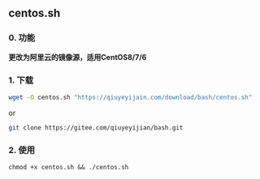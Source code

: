 ## centos.sh

### 0. 功能
**更改为阿里云的镜像源，适用CentOS8/7/6**

### 1. 下载

```bash
wget -O centos.sh "https://qiuyeyijain.com/download/bash/centos.sh"
```
or

```bash
git clone https://gitee.com/qiuyeyijian/bash.git
```
### 2. 使用

```
chmod +x centos.sh && ./centos.sh
```
